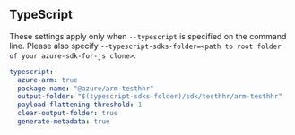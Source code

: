 ## TypeScript

These settings apply only when `--typescript` is specified on the command line.
Please also specify `--typescript-sdks-folder=<path to root folder of your azure-sdk-for-js clone>`.

``` yaml $(typescript)
typescript:
  azure-arm: true
  package-name: "@azure/arm-testhhr"
  output-folder: "$(typescript-sdks-folder)/sdk/testhhr/arm-testhhr"
  payload-flattening-threshold: 1
  clear-output-folder: true
  generate-metadata: true
```
